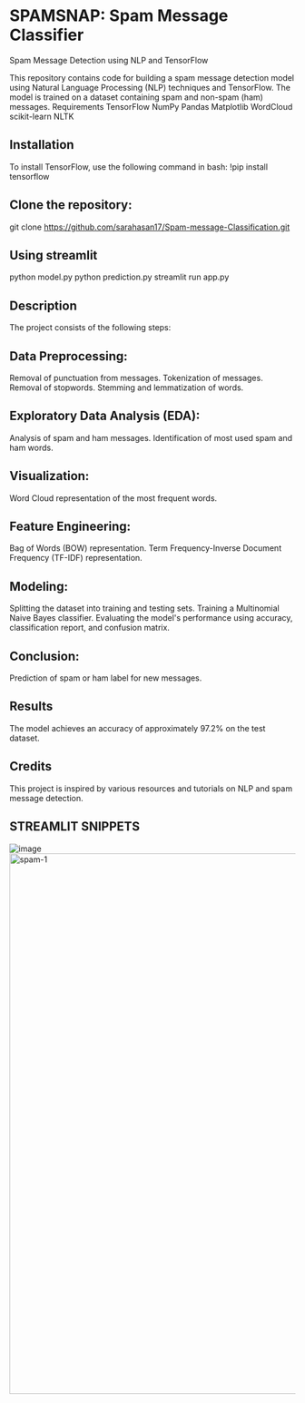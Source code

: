 # SPAMSNAP: Spam Message Classifier
Spam Message Detection using NLP and TensorFlow

This repository contains code for building a spam message detection model using Natural Language Processing (NLP) techniques and TensorFlow. The model is trained on a dataset containing spam and non-spam (ham) messages.
Requirements
TensorFlow
NumPy
Pandas
Matplotlib
WordCloud
scikit-learn
NLTK

## Installation
To install TensorFlow, use the following command in bash:
!pip install tensorflow

## Clone the repository:
git clone https://github.com/sarahasan17/Spam-message-Classification.git

## Using streamlit
python model.py
python prediction.py
streamlit run app.py

## Description
The project consists of the following steps:

## Data Preprocessing:
Removal of punctuation from messages.
Tokenization of messages.
Removal of stopwords.
Stemming and lemmatization of words.

## Exploratory Data Analysis (EDA):
Analysis of spam and ham messages.
Identification of most used spam and ham words.

## Visualization:
Word Cloud representation of the most frequent words.

## Feature Engineering:
Bag of Words (BOW) representation.
Term Frequency-Inverse Document Frequency (TF-IDF) representation.

## Modeling:
Splitting the dataset into training and testing sets.
Training a Multinomial Naive Bayes classifier.
Evaluating the model's performance using accuracy, classification report, and confusion matrix.

## Conclusion:
Prediction of spam or ham label for new messages.

## Results
The model achieves an accuracy of approximately 97.2% on the test dataset.

## Credits
This project is inspired by various resources and tutorials on NLP and spam message detection.

## STREAMLIT SNIPPETS
![image](https://github.com/sarahasan17/SpamSnap/assets/103211125/7b571c0d-934c-4bdb-8323-13d83080801b)
<img width="953" alt="spam-1" src="https://github.com/sarahasan17/SpamSnap/assets/103211125/9366d8c6-d661-4ba8-bfdb-b353e971e283">

